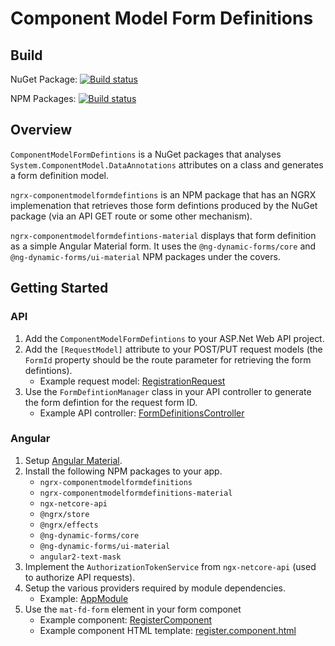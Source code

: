 # Component Model Form Definitions

## Build 

NuGet Package: [![Build status](https://saji.visualstudio.com/Open%20Source/_apis/build/status/ComponentModelFormDefinitions)](https://saji.visualstudio.com/Open%20Source/_build/latest?definitionId=30)

NPM Packages: [![Build status](https://saji.visualstudio.com/Open%20Source/_apis/build/status/NgrxComponentModelFormDefintions)](https://saji.visualstudio.com/Open%20Source/_build/latest?definitionId=31)

## Overview

`ComponentModelFormDefintions` is a NuGet packages that analyses `System.ComponentModel.DataAnnotations` attributes on a class and generates a form definition model.

`ngrx-componentmodelformdefintions` is an NPM package that has an NGRX implemenation that retrieves those form defintions produced by the NuGet package (via an API GET route or some other mechanism).

`ngrx-componentmodelformdefintions-material` displays that form definition as a simple Angular Material form.  It uses the `@ng-dynamic-forms/core` and `@ng-dynamic-forms/ui-material` NPM packages under the covers.

## Getting Started

### API
1. Add the `ComponentModelFormDefintions` to your ASP.Net Web API project.
2. Add the `[RequestModel]` attribute to your POST/PUT request models (the `FormId` property should be the route parameter for retrieving the form defintions).
   * Example request model: [RegistrationRequest](/ComponentModelFormDefinitions.SampleApi/Models/RegistrationRequest.cs)
3. Use the `FormDefintionManager` class in your API controller to generate the form defintion for the request form ID.
   * Example API controller: [FormDefinitionsController](/ComponentModelFormDefinitions.SampleApi/Controllers/FormDefinitionsController.cs)

### Angular
1. Setup [Angular Material](https://material.angular.io/guide/getting-started).
2. Install the following NPM packages to your app.
   * `ngrx-componentmodelformdefinitions`
   * `ngrx-componentmodelformdefinitions-material`
   * `ngx-netcore-api`
   * `@ngrx/store`
   * `@ngrx/effects`
   * `@ng-dynamic-forms/core`
   * `@ng-dynamic-forms/ui-material`
   * `angular2-text-mask`
3. Implement the `AuthorizationTokenService` from `ngx-netcore-api` (used to authorize API requests).
4. Setup the various providers required by module dependencies.
   * Example: [AppModule](/NgrxComponentModelFormDefinitions/src/app/app.module.ts)
5. Use the `mat-fd-form` element in your form componet
   * Example component: [RegisterComponent](/NgrxComponentModelFormDefinitions/src/app/register/register.component.ts)
   * Example component HTML template: [register.component.html](/NgrxComponentModelFormDefinitions/src/app/register/register.component.html)
